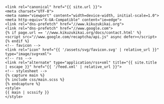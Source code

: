     <link rel="canonical" href="{{ site.url }}">
    <meta charset="UTF-8">
    <meta name="viewport" content="width=device-width, initial-scale=1.0">
    <meta http-equiv="X-UA-Compatible" content="ie=edge">
    <link rel="dns-prefetch" href="//www.kikuzukikai.org">
    <link rel="dns-prefetch" href="//www.google.com">
    {% if page.url == '//www.kikuzukikai.org/docs/contact.html' %}
    <script src="//www.google.com/recaptcha/api.js" async defer></script>
    {% endif %}
    <!-- favicon -->
    <link rel="icon" href="{{ '/assets/svg/favicon.svg' | relative_url }}" type="image/svg+xml">
    <!-- rss -->
    <link rel="alternate" type="application/rss+xml" title="{{ site.title | escape }}" href="{{ '/feed.xml' | relative_url }}">
    <!-- stylesheet -->
    {% capture main %}
    {% include css/main.scss %}
    {% endcapture %}
    <style>
    {{ main | scssify }}
    </style>
</head>
